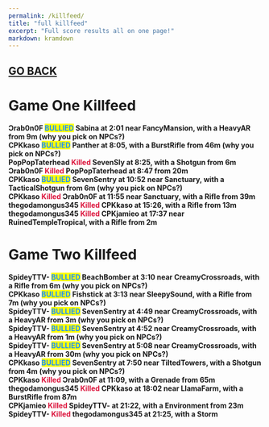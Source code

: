 ```yaml
---
permalink: /killfeed/
title: "full killfeed"
excerpt: "Full score results all on one page!"
markdown: kramdown
---
```

<meta http-equiv="refresh" content="30">

<script>
    var countUpdDate = new Date("Sep 14, 2022 20:43:16").getTime(); // Set the date we're counting down to
    var x = setInterval(function () {
        var timeNow = new Date().getTime(); // Get today's date and time
        var distance = timeNow - countUpdDate; // Find the distance between now and the count down date
        var days = Math.floor(distance / (1000 * 60 * 60 * 24));
        var hours = Math.floor((distance % (1000 * 60 * 60 * 24)) / (1000 * 60 * 60));
        var minutes = Math.floor((distance % (1000 * 60 * 60)) / (1000 * 60));
        var seconds = Math.floor((distance % (1000 * 60)) / 1000);
        var minutesString = minutes.toString();
        var secondsString = seconds.toString();
        if (minutesString.length < 2) {
            minutesString = "0" + minutesString;
        }
        if (secondsString.length < 2) {
            secondsString = "0" + secondsString;
        }
        document.getElementById("countUpTimer").innerHTML = minutesString + ":" + secondsString + " since updt"; // Display the result in the element with id="demo"
        // If the count down is finished, write some text
        if (distance < 0) {
            clearInterval(x);
            document.getElementById("countUpTimer").innerHTML = "EXPIRED";
        }
    }, 1000); // Update the count down every 1000 milliseconds
</script>


<strong><span id="countUpTimer" style="color:red;background-color:white;font-size:add_size"></span><strong>

## [GO BACK](https://www.kaso.gg)     

# Game <strong>One</strong> Killfeed<br>
Ɔrab0n0F <strong><span style="color:dodgerblue;background-color:yellow">BULLIED</span></strong> Sabina at 2:01 near <strong>FancyMansion</strong>, with a HeavyAR from 9m (why you pick on NPCs?)<br>
CPKkaso <strong><span style="color:dodgerblue;background-color:yellow">BULLIED</span></strong> Panther at 8:05, with a BurstRifle from 46m (why you pick on NPCs?)<br>
PopPopTaterhead <strong><span style="color:crimson;background-color:">Killed</span></strong> SevenSIy at 8:25, with a Shotgun from 6m<br>
Ɔrab0n0F <strong><span style="color:crimson;background-color:">Killed</span></strong> PopPopTaterhead at 8:47 from 20m<br>
CPKkaso <strong><span style="color:dodgerblue;background-color:yellow">BULLIED</span></strong> SevenSentry at 10:52 near <strong>Sanctuary</strong>, with a TacticalShotgun from 6m (why you pick on NPCs?)<br>
CPKkaso <strong><span style="color:crimson;background-color:">Killed</span></strong> Ɔrab0n0F at 11:55 near <strong>Sanctuary</strong>, with a Rifle from 39m<br>
thegodamongus345 <strong><span style="color:crimson;background-color:">Killed</span></strong> CPKkaso at 15:26, with a Rifle from 13m<br>
thegodamongus345 <strong><span style="color:crimson;background-color:">Killed</span></strong> CPKjamieo at 17:37 near <strong>RuinedTempleTropical</strong>, with a Rifle from 2m<br>
# Game <strong>Two</strong> Killfeed<br>
SpideyTTV- <strong><span style="color:dodgerblue;background-color:yellow">BULLIED</span></strong> BeachBomber at 3:10 near <strong>CreamyCrossroads</strong>, with a Rifle from 6m (why you pick on NPCs?)<br>
CPKkaso <strong><span style="color:dodgerblue;background-color:yellow">BULLIED</span></strong> Fishstick at 3:13 near <strong>SleepySound</strong>, with a Rifle from 7m (why you pick on NPCs?)<br>
SpideyTTV- <strong><span style="color:dodgerblue;background-color:yellow">BULLIED</span></strong> SevenSentry at 4:49 near <strong>CreamyCrossroads</strong>, with a HeavyAR from 3m (why you pick on NPCs?)<br>
SpideyTTV- <strong><span style="color:dodgerblue;background-color:yellow">BULLIED</span></strong> SevenSentry at 4:52 near <strong>CreamyCrossroads</strong>, with a HeavyAR from 1m (why you pick on NPCs?)<br>
SpideyTTV- <strong><span style="color:dodgerblue;background-color:yellow">BULLIED</span></strong> SevenSentry at 5:08 near <strong>CreamyCrossroads</strong>, with a HeavyAR from 30m (why you pick on NPCs?)<br>
CPKkaso <strong><span style="color:dodgerblue;background-color:yellow">BULLIED</span></strong> SevenSentry at 7:50 near <strong>TiltedTowers</strong>, with a Shotgun from 4m (why you pick on NPCs?)<br>
CPKkaso <strong><span style="color:crimson;background-color:">Killed</span></strong> Ɔrab0n0F at 11:09, with a Grenade from 65m<br>
thegodamongus345 <strong><span style="color:crimson;background-color:">Killed</span></strong> CPKkaso at 18:02 near <strong>LlamaFarm</strong>, with a BurstRifle from 87m<br>
CPKjamieo <strong><span style="color:crimson;background-color:">Killed</span></strong> SpideyTTV- at 21:22, with a Environment from 23m<br>
SpideyTTV- <strong><span style="color:crimson;background-color:">Killed</span></strong> thegodamongus345 at 21:25, with a Storm<br>
<!--CREATED BY CODE-->
<!--9/14/2022 8:43:16 PM-->
